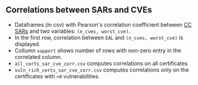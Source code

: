 ## Correlations between SARs and CVEs

- Dataframes (in csv) with Pearson's correlation coefficient between [CC SARs](https://www.commoncriteriaportal.org/files/ccfiles/CCPART1V3.1R5.pdf) and two variables: `(n_cves, worst_cve)`.
- In the first row, correlation between `EAL` and `(n_cves, worst_cve)` is displayed.
- Collumn `support` shows number of rows with non-zero entry in the correlated column.
- `all_certs_sar_cve_corr.csv` computes correlations on all certificates
- `vuln_rich_certs_sar_cve_corr.csv` computes correlations only on the certificates with `>0` vulnerabilities.
